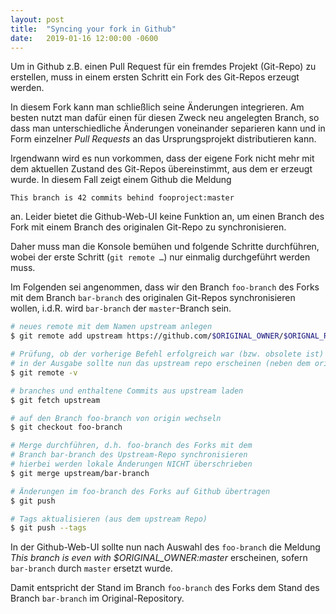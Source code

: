 ```yaml
---
layout: post
title:  "Syncing your fork in Github"
date:   2019-01-16 12:00:00 -0600
---
```


Um in Github z.B. einen Pull Request für ein fremdes Projekt (Git-Repo) zu erstellen,
muss in einem ersten Schritt ein Fork des Git-Repos erzeugt werden.

In diesem Fork kann man schließlich seine Änderungen integrieren. Am besten nutzt man
dafür einen für diesen Zweck neu angelegten Branch, so dass man unterschiedliche Änderungen 
voneinander separieren kann und in Form einzelner *Pull Requests* an das Ursprungsprojekt 
distributieren kann.

Irgendwann wird es nun vorkommen, dass der eigene Fork nicht mehr mit dem aktuellen
Zustand des Git-Repos übereinstimmt, aus dem er erzeugt wurde. In diesem Fall zeigt einem
Github die Meldung

```
This branch is 42 commits behind fooproject:master
```

an. Leider bietet die Github-Web-UI keine Funktion an, um einen Branch des Fork mit
einem Branch des originalen Git-Repo zu synchronisieren.

Daher muss man die Konsole bemühen und folgende Schritte durchführen, wobei der erste
Schritt (`git remote …`) nur einmalig durchgeführt werden muss.

Im Folgenden sei angenommen, dass wir den Branch `foo-branch` des Forks mit dem
Branch `bar-branch` des originalen Git-Repos synchronisieren wollen, i.d.R. wird
`bar-branch` der `master`-Branch sein.

```bash
# neues remote mit dem Namen upstream anlegen
$ git remote add upstream https://github.com/$ORIGINAL_OWNER/$ORIGNAL_REPO.git

# Prüfung, ob der vorherige Befehl erfolgreich war (bzw. obsolete ist)
# in der Ausgabe sollte nun das upstream repo erscheinen (neben dem origin repo)
$ git remote -v

# branches und enthaltene Commits aus upstream laden
$ git fetch upstream

# auf den Branch foo-branch von origin wechseln
$ git checkout foo-branch

# Merge durchführen, d.h. foo-branch des Forks mit dem 
# Branch bar-branch des Upstream-Repo synchronisieren
# hierbei werden lokale Änderungen NICHT überschrieben
$ git merge upstream/bar-branch

# Änderungen im foo-branch des Forks auf Github übertragen
$ git push

# Tags aktualisieren (aus dem upstream Repo)
$ git push --tags
```

In der Github-Web-UI sollte nun nach Auswahl des `foo-branch` 
die Meldung *This branch is even with $ORIGINAL_OWNER:master* erscheinen, sofern
`bar-branch` durch `master` ersetzt wurde.

Damit entspricht der Stand im Branch `foo-branch` des Forks dem Stand
des Branch `bar-branch` im Original-Repository.

